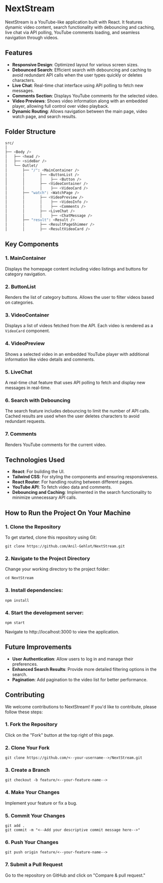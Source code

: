 # NextStream

NextStream is a YouTube-like application built with React. It features dynamic video content, search functionality with debouncing and caching, live chat via API polling, YouTube comments loading, and seamless navigation through videos.

## Features

- **Responsive Design**: Optimized layout for various screen sizes.
- **Debounced Search**: Efficient search with debouncing and caching to avoid redundant API calls when the user types quickly or deletes characters.
- **Live Chat**: Real-time chat interface using API polling to fetch new messages.
- **Comments Section**: Displays YouTube comments for the selected video.
- **Video Previews**: Shows video information along with an embedded player, allowing full control over video playback.
- **Dynamic Routing**: Allows navigation between the main page, video watch page, and search results.

## Folder Structure

```bash
src/
│
├── <Body />
│   ├── <head />
│   ├── <sideBar />
│   └── Outlet/
│       ├── "/": <MainContainer />
│       │       ├── <ButtonList />
│       │       │    ├── <Button />
│       │       ├── <VideoContainer />
│       │       │    ├── <VideoCard />
│       ├── "watch": <WatchPage />
│       │       ├── <VideoPreview />
│       │       │    ├── <VideoInfo />
│       │       │    ├── <Comments />
│       │       ├── <LiveChat />
│       │       │    ├── <ChatMessage />
│       ├── "result": <Result />
│       │       ├── <ResultPageShimmer />
│       │       ├── <ResultVideoCard />
```

## Key Components

### 1. **MainContainer**
   Displays the homepage content including video listings and buttons for category navigation.

### 2. **ButtonList**
   Renders the list of category buttons. Allows the user to filter videos based on categories.

### 3. **VideoContainer**
   Displays a list of videos fetched from the API. Each video is rendered as a `VideoCard` component.

### 4. **VideoPreview**
   Shows a selected video in an embedded YouTube player with additional information like video details and comments.

### 5. **LiveChat**
   A real-time chat feature that uses API polling to fetch and display new messages in real-time.

### 6. **Search with Debouncing**
   The search feature includes debouncing to limit the number of API calls. Cached results are used when the user deletes characters to avoid redundant requests.

### 7. **Comments**
   Renders YouTube comments for the current video.

## Technologies Used

- **React**: For building the UI.
- **Tailwind CSS**: For styling the components and ensuring responsiveness.
- **React Router**: For handling routing between different pages.
- **YouTube API**: To fetch video data and comments.
- **Debouncing and Caching**: Implemented in the search functionality to minimize unnecessary API calls.

## How to Run the Project On Your Machine 

### 1. Clone the Repository
To get started, clone this repository using Git:

    git clone https://github.com/Anil-Gehlot/NextStream.git

### 2. Navigate to the Project Directory
Change your working directory to the project folder:

    cd NextStream

### 3. Install dependencies:

    npm install

### 4. Start the development server:

    npm start

Navigate to http://localhost:3000 to view the application.


## Future Improvements

- **User Authentication**: Allow users to log in and manage their preferences.
- **Enhanced Search Results**: Provide more detailed filtering options in the search.
- **Pagination**: Add pagination to the video list for better performance.


## Contributing

We welcome contributions to NextStream! If you'd like to contribute, please follow these steps:

### 1. Fork the Repository
Click on the "Fork" button at the top right of this page.

### 2. Clone Your Fork

    git clone https://github.com/<--your-username-->/NextStream.git

### 3. Create a Branch

    git checkout -b feature/<--your-feature-name-->

### 4. Make Your Changes
Implement your feature or fix a bug.

### 5. Commit Your Changes

    git add .
    git commit -m "<--Add your descriptive commit message here-->"

### 6. Push Your Changes

    git push origin feature/<--your-feature-name-->

### 7. Submit a Pull Request
Go to the repository on GitHub and click on "Compare & pull request."